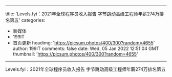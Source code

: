 
---
title: 'Levels.fyi：2021年全球程序员收入报告 字节跳动高级工程师年薪274万排名第五'
categories: 
 - 新媒体
 - 199IT
 - 首页更新
headimg: 'https://picsum.photos/400/300?random=4655'
author: 199IT
comments: false
date: Wed, 05 Jan 2022 12:51:04 GMT
thumbnail: 'https://picsum.photos/400/300?random=4655'
---

<div>   
Levels.fyi：2021年全球程序员收入报告 字节跳动高级工程师年薪274万排名第五  
</div>
            